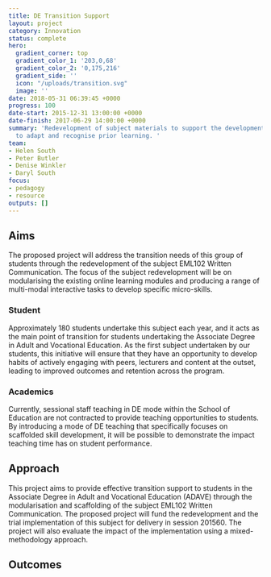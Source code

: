 ```yaml
---
title: DE Transition Support
layout: project
category: Innovation
status: complete
hero:
  gradient_corner: top
  gradient_color_1: '203,0,68'
  gradient_color_2: '0,175,216'
  gradient_side: ''
  icon: "/uploads/transition.svg"
  image: ''
date: 2018-05-31 06:39:45 +0000
progress: 100
date-start: 2015-12-31 13:00:00 +0000
date-finish: 2017-06-29 14:00:00 +0000
summary: 'Redevelopment of subject materials to support the development of micro-skills
  to adapt and recognise prior learning. '
team:
- Helen South
- Peter Butler
- Denise Winkler
- Daryl South
focus:
- pedagogy
- resource
outputs: []
---
```

## **Aims**

The proposed project will address the transition needs of this group of students through the redevelopment of the subject EML102 Written Communication. The focus of the subject redevelopment will be on modularising the existing online learning modules and producing a range of multi-modal interactive tasks to develop specific micro-skills.

### Student

Approximately 180 students undertake this subject each year, and it acts as the main point of transition for students undertaking the Associate Degree in Adult and Vocational Education. As the first subject undertaken by our students, this initiative will ensure that they have an opportunity to develop habits of actively engaging with peers, lecturers and content at the outset, leading to improved outcomes and retention across the program.

### Academics

Currently, sessional staff teaching in DE mode within the School of Education are not contracted to provide teaching opportunities to students. By introducing a mode of DE teaching that specifically focuses on scaffolded skill development, it will be possible to demonstrate the impact teaching time has on student performance.

## **Approach**

This project aims to provide effective transition support to students in the Associate Degree in Adult and Vocational Education (ADAVE) through the modularisation and scaffolding of the subject EML102 Written Communication. The proposed project will fund the redevelopment and the trial implementation of this subject for delivery in session 201560. The project will also evaluate the impact of the implementation using a mixed-methodology approach.

## Outcomes
